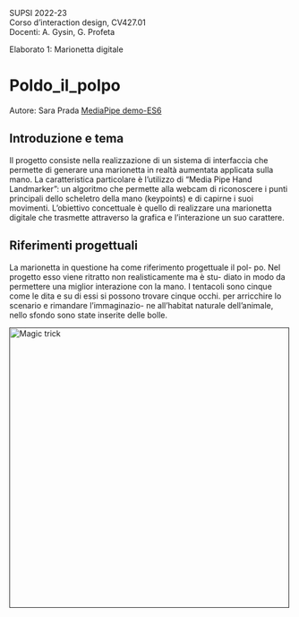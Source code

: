 SUPSI 2022-23  
Corso d’interaction design, CV427.01  
Docenti: A. Gysin, G. Profeta  

Elaborato 1: Marionetta digitale 

# Poldo_il_polpo
Autore: Sara Prada
[MediaPipe demo-ES6](https://saraprada.github.io/Poldo_il_polpo/)

## Introduzione e tema
Il progetto consiste nella realizzazione di un sistema di interfaccia che permette di generare una marionetta in realtà aumentata applicata sulla mano. La caratteristica particolare è l’utilizzo di “Media Pipe Hand Landmarker”: un algoritmo che permette alla webcam di riconoscere i punti principali dello scheletro della mano (keypoints) e di capirne i suoi movimenti. L’obiettivo concettuale è quello di realizzare una marionetta digitale che trasmette attraverso la grafica e l’interazione un suo carattere.

## Riferimenti progettuali
La marionetta in questione ha come riferimento progettuale il pol- po. Nel progetto esso viene ritratto non realisticamente ma è stu- diato in modo da permettere una miglior interazione con la mano. I tentacoli sono cinque come le dita e su di essi si possono trovare cinque occhi. per arricchire lo scenario e rimandare l’immaginazio- ne all’habitat naturale dell’animale, nello sfondo sono state inserite delle bolle.

[<img src="doc/cards.gif" width="500" alt="Magic trick">]()